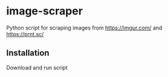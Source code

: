 # image-scraper
Python script for scraping images from https://imgur.com/ and https://prnt.sc/
## Installation
Download and run script
